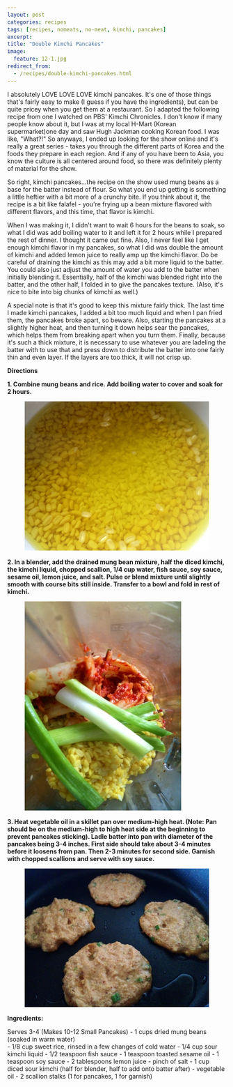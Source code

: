 ```yaml
---
layout: post
categories: recipes
tags: [recipes, nomeats, no-meat, kimchi, pancakes]
excerpt: 
title: "Double Kimchi Pancakes"
image:
  feature: 12-1.jpg
redirect_from: 
  - /recipes/double-kimchi-pancakes.html
---
```


I absolutely LOVE LOVE LOVE kimchi pancakes.  It's one of those things that's fairly easy to make (I guess if you have the ingredients), but can be quite pricey when you get them at a restaurant.  So I adapted the following recipe from one I watched on PBS' Kimchi Chronicles. I don't know if many people know about it, but I was at my local H-Mart (Korean supermarket)one day and saw Hugh Jackman cooking Korean food.  I was like, "What?!"  So anyways, I ended up looking for the show online and it's really a great series - takes you through the different parts of Korea and the foods they prepare in each region.  And if any of you have been to Asia, you know the culture is all centered around food, so there was definitely plenty of material for the show.

So right, kimchi pancakes...the recipe on the show used mung beans as a base for the batter instead of flour.  So what you end up getting is something a little heftier with a bit more of a crunchy bite.  If you think about it, the recipe is a bit like falafel - you're frying up a bean mixture flavored with different flavors, and this time, that flavor is kimchi.

When I was making it, I didn't want to wait 6 hours for the beans to soak, so what I did was add boiling water to it and left it for 2 hours while I prepared the rest of dinner.  I thought it came out fine.  Also, I never feel like I get enough kimchi flavor in my pancakes, so what I did was double the amount of kimchi and added lemon juice to really amp up the kimchi flavor.  Do be careful of draining the kimchi as this may add a bit more liquid to the batter.  You could also just adjust the amount of water you add to the batter when initially blending it.     Essentially, half of the kimchi was blended right into the batter, and the other half, I folded in to give the pancakes texture.  (Also, it's nice to bite into big chunks of kimchi as well.)

A special note is that it's good to keep this mixture fairly thick.  The last time I made kimchi pancakes, I added a bit too much liquid and when I pan fried them, the pancakes broke apart, so beware.  Also, starting the pancakes at a slightly higher heat, and then turning it down helps sear the pancakes, which helps them from breaking apart when you turn them.  Finally, because it's such a thick mixture, it is necessary to use whatever you are ladeling the batter with to use that and press down to distribute the batter into one fairly thin and even layer.  If the layers are too thick, it will not crisp up.

__Directions__

__1. Combine mung beans and rice.  Add boiling water to cover and soak for 2 hours.__   

<figure> <img src='/images/12-2.jpg'> </figure>

__2. In a blender, add the drained mung bean mixture, half the diced kimchi, the kimchi liquid, chopped scallion, 1/4 cup water, fish sauce, soy sauce, sesame oil, lemon juice, and salt.  Pulse or blend mixture until slightly smooth with course bits still inside.  Transfer to a bowl and fold in rest of kimchi.__

<figure> <img src='/images/12-3.jpg'> </figure>


__3. Heat vegetable oil in a skillet pan over medium-high heat.  (Note: Pan should be on the medium-high to high heat side at the beginning to prevent pancakes sticking).  Ladle batter into pan with diameter of the pancakes being 3-4 inches.  First side should take about 3-4 minutes before it loosens from pan.  Then 2-3 minutes for second side.  Garnish with chopped scallions and serve with soy sauce.__

<figure> <img src='/images/12-4.jpg'> </figure>


<section class='recipe'>
<p><strong>Ingredients:</strong></p>

<p>Serves 3-4 (Makes 10-12 Small Pancakes)
- 1 cups dried mung beans (soaked in warm water)       <br/>- 1/8 cup sweet rice, rinsed in a few changes of cold water
- 1/4 cup sour kimchi liquid
- 1/2 teaspoon fish sauce
- 1 teaspoon toasted sesame oil
- 1 teaspoon soy sauce
- 2 tablespoons lemon juice
- pinch of salt
- 1 cup diced sour kimchi (half for blender, half to add onto batter after)
- vegetable oil
- 2 scallion stalks (1 for pancakes, 1 for garnish)</p></section>